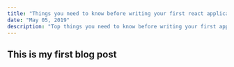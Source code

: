 ```yaml
---
title: "Things you need to know before writing your first react application"
date: "May 05, 2019"
description: "Top things you need to know before writing your first application with React."
---
```


## This is my first blog post
